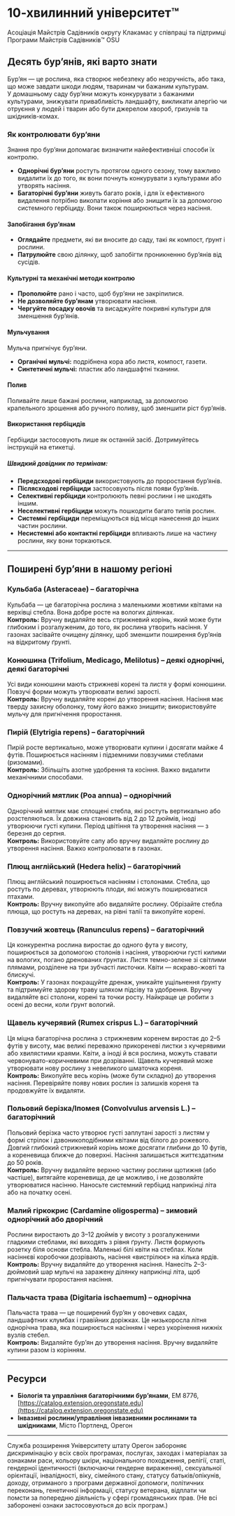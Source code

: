 # 10-хвилинний університет™  
Асоціація Майстрів Садівників округу Клакамас у співпраці та підтримці  
Програми Майстрів Садівників™ OSU  

## Десять бур’янів, які варто знати  

Бур’ян — це рослина, яка створює небезпеку або незручність, або така, що може завдати шкоди людям, тваринам чи бажаним культурам.  
У домашньому саду бур’яни можуть конкурувати з бажаними культурами, знижувати привабливість ландшафту, викликати алергію чи отруєння у людей і тварин або бути джерелом хвороб, гризунів та шкідників-комах.  

### Як контролювати бур’яни  

Знання про бур’яни допомагає визначити найефективніші способи їх контролю.  
- **Однорічні бур’яни** ростуть протягом одного сезону, тому важливо видалити їх до того, як вони почнуть конкурувати з культурами або утворять насіння.  
- **Багаторічні бур’яни** живуть багато років, і для їх ефективного видалення потрібно викопати коріння або знищити їх за допомогою системного гербіциду. Вони також поширюються через насіння.  

#### Запобігання бур’янам  
- **Оглядайте** предмети, які ви вносите до саду, такі як компост, ґрунт і рослини.  
- **Патрулюйте** свою ділянку, щоб запобігти проникненню бур’янів від сусідів.  

#### Культурні та механічні методи контролю  
- **Прополюйте** рано і часто, щоб бур’яни не закріпилися.  
- **Не дозволяйте бур’янам** утворювати насіння.  
- **Чергуйте посадку овочів** та висаджуйте покривні культури для зменшення бур’янів.  

#### Мульчування  
Мульча пригнічує бур’яни.  
- **Органічні мульчі:** подрібнена кора або листя, компост, газети.  
- **Синтетичні мульчі:** пластик або ландшафтні тканини.  

#### Полив  
Поливайте лише бажані рослини, наприклад, за допомогою крапельного зрошення або ручного поливу, щоб зменшити ріст бур’янів.  

#### Використання гербіцидів  
Гербіциди застосовують лише як останній засіб. Дотримуйтесь інструкцій на етикетці.  

##### Швидкий довідник по термінам:  
- **Передсходові гербіциди** використовують до проростання бур’янів.  
- **Післясходові гербіциди** застосовують після появи бур’янів.  
- **Селективні гербіциди** контролюють певні рослини і не шкодять іншим.  
- **Неселективні гербіциди** можуть пошкодити багато типів рослин.  
- **Системні гербіциди** переміщуються від місця нанесення до інших частин рослини.  
- **Несистемні або контактні гербіциди** впливають лише на частину рослини, яку вони торкаються.  

---

## Поширені бур’яни в нашому регіоні  

### Кульбаба (Asteraceae) – багаторічна  
Кульбаба — це багаторічна рослина з маленькими жовтими квітами на верхівці стебла. Вона добре росте на вологих ділянках.  
**Контроль:** Вручну видаляйте весь стрижневий корінь, який може бути глибоким і розгалуженим, до того, як рослина утворить насіння. У газонах засівайте очищену ділянку, щоб зменшити поширення бур’янів на відкритому ґрунті.  

### Конюшина (Trifolium, Medicago, Melilotus) – деякі однорічні, деякі багаторічні  
Усі види конюшини мають стрижневі корені та листя у формі конюшини. Повзучі форми можуть утворювати великі зарості.  
**Контроль:** Вручну видаляйте корені до утворення насіння. Насіння має тверду захисну оболонку, тому його важко знищити; використовуйте мульчу для пригнічення проростання.  

### Пирій (Elytrigia repens) – багаторічний  
Пирій росте вертикально, може утворювати купини і досягати майже 4 футів. Поширюється насінням і підземними повзучими стеблами (ризомами).  
**Контроль:** Збільшіть азотне удобрення та косіння. Важко видалити механічними способами.  

### Однорічний мятлик (Poa annua) – однорічний  
Однорічний мятлик має сплощені стебла, які ростуть вертикально або розстеляються. Їх довжина становить від 2 до 12 дюймів, іноді утворюючи густі купини. Період цвітіння та утворення насіння — з березня до серпня.  
**Контроль:** Використовуйте сапу або вручну видаляйте рослину до утворення насіння. Важко контролювати в газонах.  

### Плющ англійський (Hedera helix) – багаторічний  
Плющ англійський поширюється насінням і столонами. Стебла, що ростуть по деревах, утворюють плоди, які можуть поширюватися птахами.  
**Контроль:** Вручну викопуйте або видаляйте рослину. Обрізайте стебла плюща, що ростуть на деревах, на рівні талії та викопуйте корені.  

### Повзучий жовтець (Ranunculus repens) – багаторічний  
Ця конкурентна рослина виростає до одного фута у висоту, поширюється за допомогою столонів і насіння, утворюючи густі килими на вологих, погано дренованих ґрунтах. Листя темно-зелене зі світлими плямами, розділене на три зубчасті листочки. Квіти — яскраво-жовті та блискучі.  
**Контроль:** У газонах покращуйте дренаж, уникайте ущільнення ґрунту та підтримуйте здорову траву шляхом підсіву та удобрення. Вручну видаляйте всі столони, корені та точки росту. Найкраще це робити з осені до весни, коли ґрунт вологий.  

### Щавель кучерявий (Rumex crispus L.) – багаторічний  
Ця міцна багаторічна рослина з стрижневим коренем виростає до 2–5 футів у висоту, має великі переважно прикореневі листки з кучерявими або хвилястими краями. Квіти, а іноді й вся рослина, можуть ставати червонувато-коричневими при дозріванні. Щавель кучерявий може утворювати нову рослину з невеликого шматочка кореня.  
**Контроль:** Викопуйте весь корінь (може бути складно) до утворення насіння. Перевіряйте появу нових рослин із залишків кореня та продовжуйте їх видаляти.  

### Польовий берізка/Іпомея (Convolvulus arvensis L.) – багаторічний  
Польовий берізка часто утворює густі заплутані зарості з листям у формі стрілок і дзвоникоподібними квітами від білого до рожевого. Довгий глибокий стрижневий корінь може досягати глибини до 10 футів, а кореневища ближче до поверхні. Насіння залишається життєздатним до 50 років.  
**Контроль:** Вручну видаляйте верхню частину рослини щотижня (або частіше), витягайте кореневища, де це можливо, і не дозволяйте утворюватися насінню. Наносьте системний гербіцид наприкінці літа або на початку осені.  

### Малий гіркокрис (Cardamine oligosperma) – зимовий однорічний або дворічний  
Рослини виростають до 3–12 дюймів у висоту з розгалуженими гладкими стеблами, які виходять з рівня ґрунту. Листя формують розетку біля основи стебла. Маленькі білі квіти на стеблах. Коли насіннєві коробочки дозрівають, насіння «вистрілює» на кілька ярдів.  
**Контроль:** Вручну видаляйте до утворення насіння. Нанесіть 2–3-дюймовий шар мульчі на заражену ділянку наприкінці літа, щоб пригнічувати проростання насіння.  

### Пальчаста трава (Digitaria ischaemum) – однорічна  
Пальчаста трава — це поширений бур’ян у овочевих садах, ландшафтних клумбах і гравійних доріжках. Це низькоросла літня однорічна трава, яка поширюється насінням і через укорінення нижніх вузлів стебел.  
**Контроль:** Видаляйте бур’ян до утворення насіння. Вручну видаляйте купини разом із корінням.  

---

## Ресурси  

- **Біологія та управління багаторічними бур’янами**, EM 8776, [https://catalog.extension.oregonstate.edu](https://catalog.extension.oregonstate.edu)  
- **Інвазивні рослини/управління інвазивними рослинами та шкідниками**, Місто Портленд, Орегон  

---

Служба розширення Університету штату Орегон забороняє дискримінацію у всіх своїх програмах, послугах, заходах і матеріалах за ознаками раси, кольору шкіри, національного походження, релігії, статі, гендерної ідентичності (включаючи гендерне вираження), сексуальної орієнтації, інвалідності, віку, сімейного стану, статусу батьків/опікунів, доходу, отриманого з програми державної допомоги, політичних переконань, генетичної інформації, статусу ветерана, відплати чи помсти за попередню діяльність у сфері громадянських прав. (Не всі заборонені ознаки застосовуються до всіх програм.)